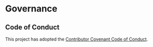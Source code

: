 # Governance

## Code of Conduct

This project has adopted the [Contributor Covenant Code of Conduct](https://github.com/radius-project/community/blob/main/CODE-OF-CONDUCT.md).